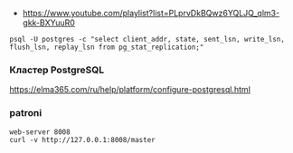 - https://www.youtube.com/playlist?list=PLprvDkBQwz6YQLJQ_qlm3-gkk-BXYuuR0

```
psql -U postgres -c "select client_addr, state, sent_lsn, write_lsn, flush_lsn, replay_lsn from pg_stat_replication;"
```
### Кластер PostgreSQL
https://elma365.com/ru/help/platform/configure-postgresql.html

### patroni
```
web-server 8008
curl -v http://127.0.0.1:8008/master
```